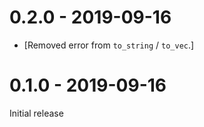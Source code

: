 # 0.2.0 - 2019-09-16

* [Removed error from `to_string` / `to_vec`.]

# 0.1.0 - 2019-09-16

Initial release
